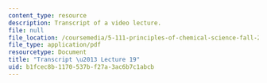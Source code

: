 ```yaml
---
content_type: resource
description: Transcript of a video lecture.
file: null
file_location: /coursemedia/5-111-principles-of-chemical-science-fall-2008/b1fcec8b1170537bf27a3ac6b7c1abcb_5-111F08-L19.pdf
file_type: application/pdf
resourcetype: Document
title: "Transcript \u2013 Lecture 19"
uid: b1fcec8b-1170-537b-f27a-3ac6b7c1abcb
---
```

